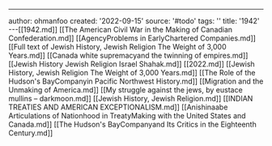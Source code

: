 ---
author: ohmanfoo
created: '2022-09-15'
source: '#todo'
tags: ''
title: '1942'
---[[1942.md]]
[[The American Civil War in the Making of Canadian Confederation.md]]
[[AgencyProblems in EarlyChartered Companies.md]]
[[Full text of Jewish History, Jewish Religion The Weight of 3,000 Years.md]]
[[Canada white supremacyand the twinning of empires.md]]
[[Jewish History Jewish Religion Israel Shahak.md]]
[[2022.md]]
[[Jewish History, Jewish Religion The Weight of 3,000 Years.md]]
[[The Role of the Hudson's BayCompanyin Pacific Northwest History.md]]
[[Migration and the Unmaking of America.md]]
[[My struggle against the jews, by eustace mullins – darkmoon.md]]
[[Jewish History, Jewish Religion.md]]
[[INDIAN TREATIES AND AMERICAN EXCEPTIONALISM.md]]
[[Anishinaabe Articulations of Nationhood in TreatyMaking with the United States and Canada.md]]
[[The Hudson's BayCompanyand Its Critics in the Eighteenth Century.md]]
